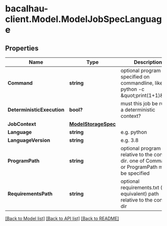 # bacalhau-client.Model.ModelJobSpecLanguage
## Properties

Name | Type | Description | Notes
------------ | ------------- | ------------- | -------------
**Command** | **string** | optional program specified on commandline, like python -c \&quot;print(1+1)\&quot; | [optional] 
**DeterministicExecution** | **bool?** | must this job be run in a deterministic context? | [optional] 
**JobContext** | [**ModelStorageSpec**](ModelStorageSpec.md) |  | [optional] 
**Language** | **string** | e.g. python | [optional] 
**LanguageVersion** | **string** | e.g. 3.8 | [optional] 
**ProgramPath** | **string** | optional program path relative to the context dir. one of Command or ProgramPath must be specified | [optional] 
**RequirementsPath** | **string** | optional requirements.txt (or equivalent) path relative to the context dir | [optional] 

[[Back to Model list]](../README.md#documentation-for-models) [[Back to API list]](../README.md#documentation-for-api-endpoints) [[Back to README]](../README.md)

